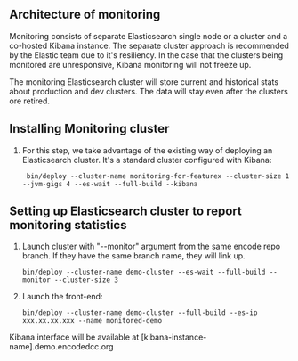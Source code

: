 ## Architecture of monitoring

Monitoring consists of separate Elasticsearch single node or a cluster and a co-hosted Kibana instance. The separate cluster approach is recommended by the Elastic team due to it's resiliency. In the case that the clusters being monitored are unresponsive, Kibana monitoring will not freeze up. 

The monitoring Elasticsearch cluster will store current and historical stats about production and dev clusters. The data will stay even after the clusters ore retired.


## Installing Monitoring cluster

1. For this step, we take advantage of the existing way of deploying an Elasticsearch cluster. It's a standard cluster configured with Kibana:

		bin/deploy --cluster-name monitoring-for-featurex --cluster-size 1 --jvm-gigs 4 --es-wait --full-build --kibana


## Setting up Elasticsearch cluster to report monitoring statistics
  

1.  Launch cluster with "--monitor" argument from the same encode repo branch. If they have the same branch name, they will link up.

		bin/deploy --cluster-name demo-cluster --es-wait --full-build --monitor --cluster-size 3

2.  Launch the front-end:

        bin/deploy --cluster-name demo-cluster --full-build --es-ip xxx.xx.xx.xxx --name monitored-demo

Kibana interface will be available at [kibana-instance-name].demo.encodedcc.org

        


		
